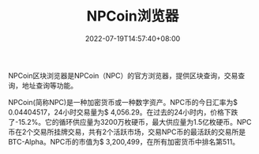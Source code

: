 ﻿---
weight: 
title: "NPCoin浏览器"
description: "NPCoin区块浏览器是NPCoin（NPC）的官方浏览器，提供区块查询，交易查询，地址查询等功能"
date: 2022-07-19T14:57:40+08:00
lastmod: 2022-07-19T14:57:40+08:00
draft: false
authors: ["Simon"]
featuredImage: "npcoinliulanqi.png"
link: "https://npcoinexplorer.info/"
tags: ["区块链浏览器","NPCoin浏览器"]
categories: ["navigation"]
navigation: ["区块链浏览器"]
lightgallery: true
toc: true
pinned: false
recommend: false
recommend1: false
---
NPCoin区块浏览器是NPCoin（NPC）的官方浏览器，提供区块查询，交易查询，地址查询等功能。

NPCoin(简称NPC)是一种加密货币或一种数字资产。NPC币的今日汇率为$ 0.04404517，24小时交易量为$ 4,056.29。在过去的24小时内，价格下跌了-15.2%。它的循环供应量为3200万枚硬币，最大供应量为1.5亿枚硬币。NPC币在2个交易所挂牌交易，共有2个活跃市场，交易NPC币的最活跃的交易所是BTC-Alpha。NPC币的市值为$ 3,200,499，在所有加密货币中排名第511。